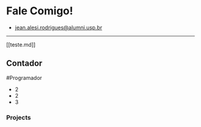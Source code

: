 # Fale Comigo!  
  - jean.alesi.rodrigues@alumni.usp.br
---

[[teste.md]]

## Contador
#Programador
  - 2
  - 2
  - 3



### Projects
